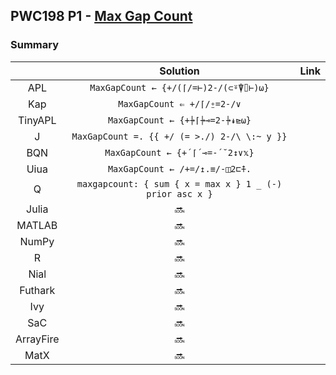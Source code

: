 ## PWC198 P1 - [Max Gap Count](https://theweeklychallenge.org/blog/perl-weekly-challenge-198/)

### Summary

|           |                         Solution                         | Link  |
| :-------: | :------------------------------------------------------: | :---: |
|    APL    |          `MaxGapCount ← {+/(⌈/=⊢)2-/(⊂⍤⍒⌷⊢)⍵}`           |       |
|    Kap    |                `MaxGapCount ⇐ +/⌈/⍛=2-/∨`                |
|  TinyAPL  |              `MaxGapCount ← {+⍆⌈⍆⊸=2-⍆↡⊵⍵}`              |
|     J     |       `MaxGapCount =. {{ +/ (= >./) 2-/\ \:~ y }}`       |       |
|    BQN    |             `MaxGapCount ← {+´⌈´⊸=-´˘2↕∨𝕩}`              |       |
|   Uiua    |              `MaxGapCount ← /+=/↥.≡/-◫2⊏⍏.`              |       |
|     Q     | `maxgapcount: { sum { x = max x } 1 _ (-) prior asc x }` |       |
|   Julia   |                          :soon:                          |       |
|  MATLAB   |                          :soon:                          |       |
|   NumPy   |                          :soon:                          |       |
|     R     |                          :soon:                          |       |
|   Nial    |                          :soon:                          |       |
|  Futhark  |                          :soon:                          |       |
|    Ivy    |                          :soon:                          |       |
|    SaC    |                          :soon:                          |       |
| ArrayFire |                          :soon:                          |       |
|   MatX    |                          :soon:                          |       |
